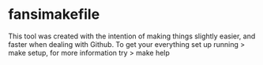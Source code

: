 fansimakefile
=============

This tool was created with the intention of making things slightly easier, and faster when dealing with Github. To get your everything set up running \> make setup, for more information try \> make help

